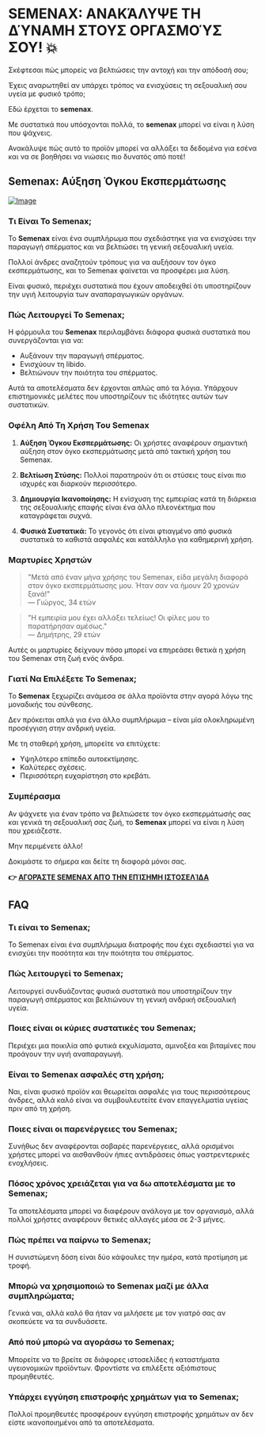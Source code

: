 # SEMENAX: ΑΝΑΚΆΛΥΨΕ ΤΗ ΔΎΝΑΜΗ ΣΤΟΥΣ ΟΡΓΑΣΜΟΎΣ ΣΟΥ! 💥

Σκέφτεσαι πώς μπορείς να βελτιώσεις την αντοχή και την απόδοσή σου; 

Έχεις αναρωτηθεί αν υπάρχει τρόπος να ενισχύσεις τη σεξουαλική σου υγεία με φυσικό τρόπο;

Εδώ έρχεται το **semenax**. 

Με συστατικά που υπόσχονται πολλά, το **semenax** μπορεί να είναι η λύση που ψάχνεις. 

Ανακάλυψε πώς αυτό το προϊόν μπορεί να αλλάξει τα δεδομένα για εσένα και να σε βοηθήσει να νιώσεις πιο δυνατός από ποτέ!

## Semenax: Αύξηση Όγκου Εκσπερμάτωσης

[![Image](https://www2.sellhealth.com/22/semenax_3_5.jpg)](https://gchaffi.com/kQwkLJTJ)

### Τι Είναι Το Semenax;

Το **Semenax** είναι ένα συμπλήρωμα που σχεδιάστηκε για να ενισχύσει την παραγωγή σπέρματος και να βελτιώσει τη γενική σεξουαλική υγεία. 

Πολλοί άνδρες αναζητούν τρόπους για να αυξήσουν τον όγκο εκσπερμάτωσης, και το Semenax φαίνεται να προσφέρει μια λύση.

Είναι φυσικό, περιέχει συστατικά που έχουν αποδειχθεί ότι υποστηρίζουν την υγιή λειτουργία των αναπαραγωγικών οργάνων.

### Πώς Λειτουργεί Το Semenax;

Η φόρμουλα του **Semenax** περιλαμβάνει διάφορα φυσικά συστατικά που συνεργάζονται για να:

- Αυξάνουν την παραγωγή σπέρματος.
- Ενισχύουν τη libido.
- Βελτιώνουν την ποιότητα του σπέρματος.

Αυτά τα αποτελέσματα δεν έρχονται απλώς από τα λόγια. Υπάρχουν επιστημονικές μελέτες που υποστηρίζουν τις ιδιότητες αυτών των συστατικών.

### Οφέλη Από Τη Χρήση Του Semenax

1. **Αύξηση Όγκου Εκσπερμάτωσης:** 
   Οι χρήστες αναφέρουν σημαντική αύξηση στον όγκο εκσπερμάτωσης μετά από τακτική χρήση του Semenax.

2. **Βελτίωση Στύσης:** 
   Πολλοί παρατηρούν ότι οι στύσεις τους είναι πιο ισχυρές και διαρκούν περισσότερο.

3. **Δημιουργία Ικανοποίησης:** 
   Η ενίσχυση της εμπειρίας κατά τη διάρκεια της σεξουαλικής επαφής είναι ένα άλλο πλεονέκτημα που καταγράφεται συχνά.

4. **Φυσικά Συστατικά:** 
   Το γεγονός ότι είναι φτιαγμένο από φυσικά συστατικά το καθιστά ασφαλές και κατάλληλο για καθημερινή χρήση.

### Μαρτυρίες Χρηστών

> "Μετά από έναν μήνα χρήσης του Semenax, είδα μεγάλη διαφορά στον όγκο εκσπερμάτωσης μου. Ήταν σαν να ήμουν 20 χρονών ξανά!"  
> — Γιώργος, 34 ετών

> "Η εμπειρία μου έχει αλλάξει τελείως! Οι φίλες μου το παρατήρησαν αμέσως."  
> — Δημήτρης, 29 ετών

Αυτές οι μαρτυρίες δείχνουν πόσο μπορεί να επηρεάσει θετικά η χρήση του Semenax στη ζωή ενός άνδρα.

### Γιατί Να Επιλέξετε Το Semenax;

Το **Semenax** ξεχωρίζει ανάμεσα σε άλλα προϊόντα στην αγορά λόγω της μοναδικής του σύνθεσης. 

Δεν πρόκειται απλά για ένα άλλο συμπλήρωμα – είναι μία ολοκληρωμένη προσέγγιση στην ανδρική υγεία.

Με τη σταθερή χρήση, μπορείτε να επιτύχετε:

- Υψηλότερο επίπεδο αυτοεκτίμησης.
- Καλύτερες σχέσεις.
- Περισσότερη ευχαρίστηση στο κρεβάτι.

### Συμπέρασμα

Αν ψάχνετε για έναν τρόπο να βελτιώσετε τον όγκο εκσπερμάτωσής σας και γενικά τη σεξουαλική σας ζωή, το **Semenax** μπορεί να είναι η λύση που χρειάζεστε. 

Μην περιμένετε άλλο!

Δοκιμάστε το σήμερα και δείτε τη διαφορά μόνοι σας.



**👉 [ΑΓΟΡΆΣΤΕ SEMENAX ΑΠΌ ΤΗΝ ΕΠΊΣΗΜΗ ΙΣΤΟΣΕΛΊΔΑ](https://gchaffi.com/kQwkLJTJ)**

## FAQ

### Τι είναι το Semenax;
Το Semenax είναι ένα συμπλήρωμα διατροφής που έχει σχεδιαστεί για να ενισχύει την ποσότητα και την ποιότητα του σπέρματος. 

### Πώς λειτουργεί το Semenax;
Λειτουργεί συνδυάζοντας φυσικά συστατικά που υποστηρίζουν την παραγωγή σπέρματος και βελτιώνουν τη γενική ανδρική σεξουαλική υγεία.

### Ποιες είναι οι κύριες συστατικές του Semenax;
Περιέχει μια ποικιλία από φυτικά εκχυλίσματα, αμινοξέα και βιταμίνες που προάγουν την υγιή αναπαραγωγή.

### Είναι το Semenax ασφαλές στη χρήση;
Ναι, είναι φυσικό προϊόν και θεωρείται ασφαλές για τους περισσότερους άνδρες, αλλά καλό είναι να συμβουλευτείτε έναν επαγγελματία υγείας πριν από τη χρήση.

### Ποιες είναι οι παρενέργειες του Semenax;
Συνήθως δεν αναφέρονται σοβαρές παρενέργειες, αλλά ορισμένοι χρήστες μπορεί να αισθανθούν ήπιες αντιδράσεις όπως γαστρεντερικές ενοχλήσεις.

### Πόσος χρόνος χρειάζεται για να δω αποτελέσματα με το Semenax;
Τα αποτελέσματα μπορεί να διαφέρουν ανάλογα με τον οργανισμό, αλλά πολλοί χρήστες αναφέρουν θετικές αλλαγές μέσα σε 2-3 μήνες.

### Πώς πρέπει να παίρνω το Semenax;
Η συνιστώμενη δόση είναι δύο κάψουλες την ημέρα, κατά προτίμηση με τροφή.

### Μπορώ να χρησιμοποιώ το Semenax μαζί με άλλα συμπληρώματα;
Γενικά ναι, αλλά καλό θα ήταν να μιλήσετε με τον γιατρό σας αν σκοπεύετε να τα συνδυάσετε.

### Από πού μπορώ να αγοράσω το Semenax;
Μπορείτε να το βρείτε σε διάφορες ιστοσελίδες ή καταστήματα υγειονομικών προϊόντων. Φροντίστε να επιλέξετε αξιόπιστους προμηθευτές.

### Υπάρχει εγγύηση επιστροφής χρημάτων για το Semenax;
Πολλοί προμηθευτές προσφέρουν εγγύηση επιστροφής χρημάτων αν δεν είστε ικανοποιημένοι από τα αποτελέσματα.